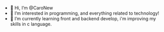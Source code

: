 - 👋 Hi, I’m @CaroNew
- 👀 I’m interested in programming, and everything related to technology! 
- 🌱 I’m currently learning front and backend develop, i'm improving my skills in c language.

<!---
CaroNew/CaroNew is a ✨ special ✨ repository because its `README.md` (this file) appears on your GitHub profile.
You can click the Preview link to take a look at your changes.
--->
